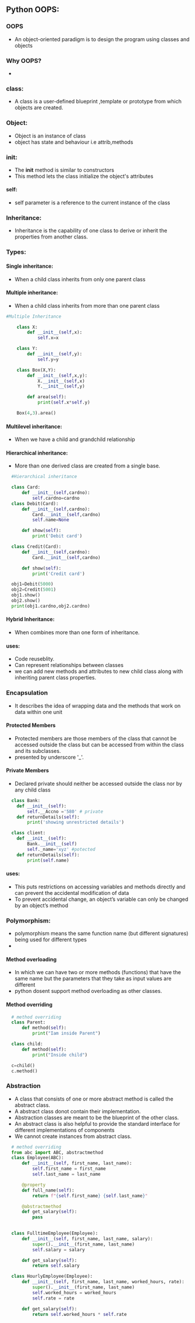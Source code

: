 

## Python OOPS:
  
### OOPS
- An object-oriented paradigm is to design the program using classes and objects

### Why OOPS?
- 

### class:
- A class is a user-defined blueprint ,template or prototype from which objects are created.

### Object:
- Object is an instance of class 
- object has state and behaviour i.e attrib,methods

### __init__:
- The __init__ method is similar to constructors 
- This method lets the class initialize the object's attributes 

#### __self__:
- self parameter is a reference to the current instance of the class
  
### Inheritance:
- Inheritance is the capability of one class to derive or inherit the properties from another class.
### Types:
#### Single inheritance: 
  - When a child class inherits from only one parent class
#### Multiple inheritance:
  - When a child class inherits from more than one parent class
  ``` python
  #Multiple Inheritance

      class X:
          def __init__(self,x):
              self.x=x

      class Y:
          def __init__(self,y):
              self.y=y

      class Box(X,Y):
          def __init__(self,x,y):
              X.__init__(self,x)
              Y.__init__(self,y)

          def area(self):
              print(self.x*self.y)

      Box(4,3).area()

  ```
#### Multilevel inheritance:
  - When we have a child and grandchild relationship
#### Hierarchical inheritance:
  - More than one derived class are created from a single base.
  ``` python
    #Hierarchical inheritance

    class Card:
        def __init__(self,cardno):
            self.cardno=cardno
    class Debit(Card):
        def __init__(self,cardno):
            Card.__init__(self,cardno)
            self.name=None

        def show(self):
            print('Debit card')

    class Credit(Card):
        def __init__(self,cardno):
            Card.__init__(self,cardno)

        def show(self):
            print('Credit card')

    obj1=Debit(5000)
    obj2=Credit(5001)
    obj1.show()
    obj2.show()
    print(obj1.cardno,obj2.cardno)

  ```
#### Hybrid Inheritance:
  - When combines more than one form of inheritance.


#### uses:
   - Code reuseblity.
   - Can represent relationships between classes
   - we can add new methods and attributes to new child class along with inheriting parent class properties.
  

### Encapsulation
   - It describes the idea of wrapping data and the methods that work on data within one unit
  
  #### Protected Members
  - Protected members  are those members of the class that cannot be accessed outside the class but can be accessed from within the class and its subclasses.
  - presented by underscore '_'.
  #### Private Members
  - Declared private should neither be accessed outside the class nor by any child class
  ``` python
    class Bank:
      def __init__(self):
          self.__Accno ='580' # private
      def returnDetails(self):
          print('showing unrestricted details')

    class client:
      def __init__(self):
          Bank.__init__(self)
          self._name='xyz' #potected
      def returnDetails(self):
          print(self.name)

  ```
  #### uses:
  -  This puts restrictions on accessing variables and methods directly and can prevent the accidental modification of data
  - To prevent accidental change, an object’s variable can only be changed by an object’s method


### Polymorphism:
 - polymorphism means the same function name (but different signatures) being used for different types
 - 
  
  #### Method overloading
  - In which we can have two or more methods (functions) that have the same name but the parameters that they   take as input values are different
  - python dosent support method overloading as other classes.

  #### Method overriding
  ```python
    # method overriding
    class Parent:
        def method(self):
            print("Iam inside Parent")

    class child:
        def method(self):
            print("Inside child")

    c=child()
    c.method()
  ```

### Abstraction
- A class that consists of one or more abstract method is called the abstract class.
- A abstract class donot contain their implementation.
- Abstraction classes are meant to be the blueprint of the other class.
- An abstract class is also helpful to provide the standard interface for different implementations 
  of components
- We cannot create instances from abstract class.
  

``` python
  # method overriding
  from abc import ABC, abstractmethod
  class Employee(ABC):
      def __init__(self, first_name, last_name):
          self.first_name = first_name
          self.last_name = last_name

      @property
      def full_name(self):
          return f"{self.first_name} {self.last_name}"

      @abstractmethod
      def get_salary(self):
          pass
      

  class FulltimeEmployee(Employee):
      def __init__(self, first_name, last_name, salary):
          super().__init__(first_name, last_name)
          self.salary = salary

      def get_salary(self):
          return self.salary

  class HourlyEmployee(Employee):
      def __init__(self, first_name, last_name, worked_hours, rate):
          super().__init__(first_name, last_name)
          self.worked_hours = worked_hours
          self.rate = rate

      def get_salary(self):
          return self.worked_hours * self.rate


```
